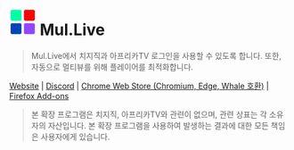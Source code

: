# ![로고](./icon48.png) Mul.Live

> Mul.Live에서 치지직과 아프리카TV 로그인을 사용할 수 있도록 합니다. 또한, 자동으로 멀티뷰를 위해 플레이어를 최적화합니다.

[Website](https://mul.live/) | [Discord](https://discord.gg/9kq3UNKAkz) | [Chrome Web Store (Chromium, Edge, Whale 호환)](https://chromewebstore.google.com/detail/pahcphmhihleneomklgfbbneokhjiaim) | [Firefox Add-ons](https://addons.mozilla.org/addon/mullive/)

> 본 확장 프로그램은 치지직, 아프리카TV와 관련이 없으며, 관련 상표는 각 소유자의 자산입니다. 본 확장 프로그램을 사용하여 발생하는 결과에 대한 모든 책임은 사용자에게 있습니다.
